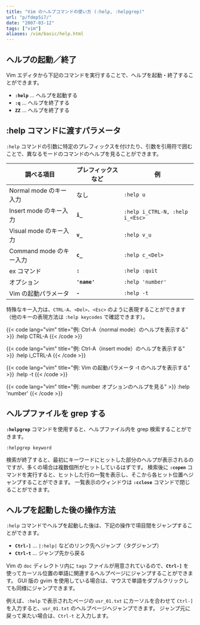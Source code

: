 ```yaml
---
title: "Vim のヘルプコマンドの使い方 (:help, :helpgrep)"
url: "p/fdep5i7/"
date: "2007-03-12"
tags: ["vim"]
aliases: /vim/basic/help.html
---
```


ヘルプの起動／終了
----

Vim エディタから下記のコマンドを実行することで、ヘルプを起動・終了することができます。

- __`:help`__ ... ヘルプを起動する
- __`:q`__ ... ヘルプを終了する
- __`ZZ`__ ... ヘルプを終了する


:help コマンドに渡すパラメータ
----

`:help` コマンドの引数に特定のプレフィックスを付けたり、引数を引用符で囲むことで、異なるモードのコマンドのヘルプを見ることができます。

| 調べる項目 | プレフィックスなど | 例   |
| ---- | ---- | ---- |
| Normal mode のキー入力  | なし | `:help u` |
| Insert mode のキー入力  | __`i_`__ | `:help i_CTRL-N, :help i_<Esc>` |
| Visual mode のキー入力  | __`v_`__ | `:help v_u` |
| Command mode のキー入力 | __`c_`__ | `:help c_<Del>` |
| ex コマンド | __`:`__ | `:help :quit` |
| オプション | __`'name'`__ | `:help 'number'` |
| Vim の起動パラメータ | __`-`__ | `:help -t` |

特殊なキー入力は、`CTRL-A`、`<Del>`、`<Esc>` のように表現することができます（他のキーの表現方法は `:help keycodes` で確認できます）。

{{< code lang="vim" title="例: Ctrl-A（normal mode）のヘルプを表示する" >}}
:help CTRL-A
{{< /code >}}

{{< code lang="vim" title="例: Ctrl-A（insert mode）のヘルプを表示する" >}}
:help i_CTRL-A
{{< /code >}}

{{< code lang="vim" title="例: Vim の起動パラメータ -t のヘルプを表示する" >}}
:help -t
{{< /code >}}

{{< code lang="vim" title="例: number オプションのヘルプを見る" >}}
:help 'number'
{{< /code >}}


ヘルプファイルを grep する
----

__`:helpgrep`__ コマンドを使用すると、ヘルプファイル内を grep 検索することができます。

```
:helpgrep keyword
```

検索が終了すると、最初にキーワードにヒットした部分のヘルプが表示されるのですが、多くの場合は複数個所がヒットしているはずです。
検索後に __`:copen`__ コマンドを実行すると、ヒットした行の一覧を表示し、そこから各ヒット位置へジャンプすることができます。
一覧表示のウィンドウは __`:cclose`__ コマンドで閉じることができます。


ヘルプを起動した後の操作方法
----

`:help` コマンドでヘルプを起動した後は、下記の操作で項目間をジャンプすることができます。

- __`Ctrl-]`__ ... `|:help|` などのリンク先へジャンプ（タグジャンプ）
- __`Ctrl-t`__ ... ジャンプ先から戻る

Vim の `doc` ディレクトリ内に `tags` ファイルが用意されているので、__`Ctrl-]`__ を使ってカーソル位置の単語に関連するヘルプページにジャンプすることができます。
GUI 版の gvim を使用している場合は、マウスで単語をダブルクリックしても同様にジャンプできます。

例えば、`:help` で表示されたページの `usr_01.txt` にカーソルを合わせて `Ctrl-]` を入力すると、`usr_01.txt` のヘルプページへジャンプできます。
ジャンプ元に戻って来たい場合は、`Ctrl-t` と入力します。

